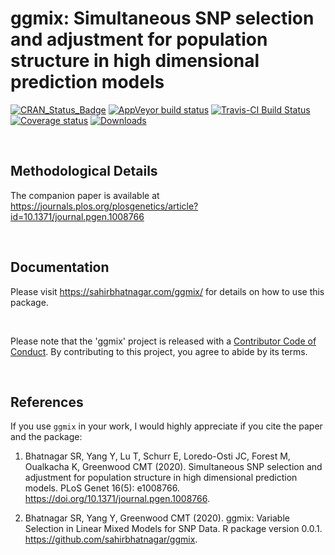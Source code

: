 # ggmix: Simultaneous SNP selection and adjustment for population structure in high dimensional prediction models

<!-- badges: start -->
[![CRAN_Status_Badge](http://www.r-pkg.org/badges/version/ggmix)](https://cran.r-project.org/package=ggmix)
[![AppVeyor build status](https://ci.appveyor.com/api/projects/status/github/sahirbhatnagar/ggmix?branch=master&svg=true)](https://ci.appveyor.com/project/sahirbhatnagar/ggmix)
[![Travis-CI Build Status](https://travis-ci.org/sahirbhatnagar/ggmix.svg?branch=master)](https://travis-ci.org/sahirbhatnagar/ggmix)
[![Coverage status](https://codecov.io/gh/sahirbhatnagar/ggmix/branch/master/graph/badge.svg)](https://codecov.io/github/sahirbhatnagar/ggmix?branch=master)
[![Downloads](http://cranlogs.r-pkg.org/badges/grand-total/ggmix?color=green)](http://www.r-pkg.org/pkg/ggmix)
  <!-- badges: end -->

<br>

## Methodological Details

The companion paper is available at https://journals.plos.org/plosgenetics/article?id=10.1371/journal.pgen.1008766

<br>

## Documentation

Please visit https://sahirbhatnagar.com/ggmix/ for details on how to use this package.   

<br>

Please note that the 'ggmix' project is released with a [Contributor Code of Conduct](https://sahirbhatnagar.com/ggmix/CODE_OF_CONDUCT.html). By contributing to this project, you agree to abide by its terms.

<br>

## References

If you use `ggmix` in your work, I would highly appreciate if you cite the paper and the package:

1. Bhatnagar SR, Yang Y, Lu T, Schurr E, Loredo-Osti JC, Forest M, Oualkacha K, Greenwood CMT (2020). Simultaneous SNP selection and adjustment for population structure in high dimensional prediction models. PLoS Genet 16(5): e1008766. https://doi.org/10.1371/journal.pgen.1008766.

2. Bhatnagar SR, Yang Y, Greenwood CMT (2020). ggmix: Variable Selection in Linear Mixed Models for SNP Data. R package version 0.0.1. https://github.com/sahirbhatnagar/ggmix.

